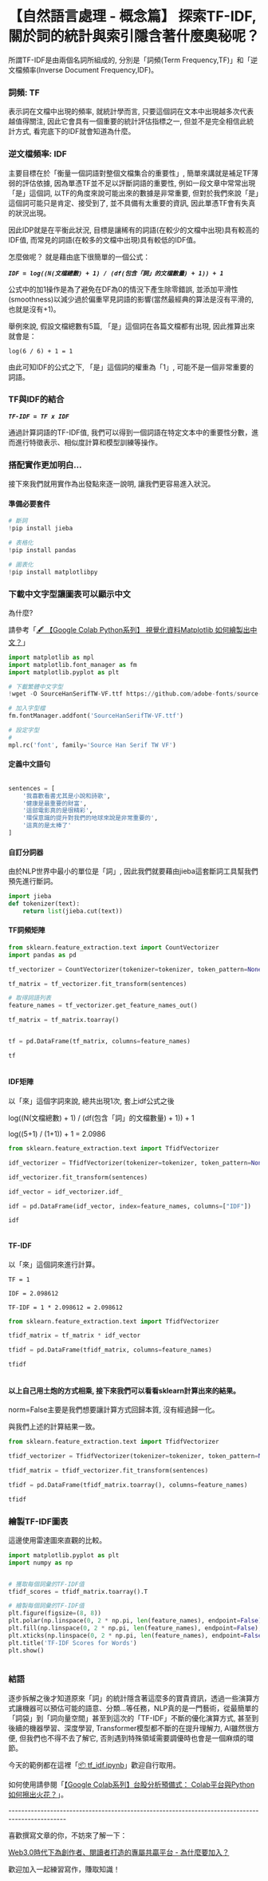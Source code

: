 # 【自然語言處理 - 概念篇】 探索TF-IDF, 關於詞的統計與索引隱含著什麼奧秘呢？

所謂TF-IDF是由兩個名詞所組成的, 分別是「詞頻(Term Frequency,TF)」和「逆文檔頻率(Inverse Document Frequency,IDF)。

### 詞頻: TF

表示詞在文檔中出現的頻率, 就統計學而言, 只要這個詞在文本中出現越多次代表越值得關注, 因此它會具有一個重要的統計評估指標之一, 但並不是完全相信此統計方式, 看完底下的IDF就會知道為什麼。

### 逆文檔頻率: IDF

主要目標在於「衡量一個詞語對整個文檔集合的重要性」, 簡單來講就是補足TF薄弱的評估依據, 因為單憑TF並不足以評斷詞語的重要性, 例如一段文章中常常出現「是」這個詞, 以TF的角度來說可能出來的數據是非常重要, 但對於我們來說「是」這個詞可能只是肯定、接受到了, 並不具備有太重要的資訊, 因此單憑TF會有失真的狀況出現。

因此IDP就是在平衡此狀況, 目標是讓稀有的詞語(在較少的文檔中出現)具有較高的IDF值, 而常見的詞語(在較多的文檔中出現)具有較低的IDF值。

怎麼做呢？ 就是藉由底下很簡單的一個公式：

_**`IDF = log((N(文檔總數) + 1) / (df(包含「詞」的文檔數量) + 1)) + 1`**_

公式中的加1操作是為了避免在DF為0的情況下產生除零錯誤, 並添加平滑性(smoothness)以減少過於偏重罕見詞語的影響(當然最經典的算法是沒有平滑的, 也就是沒有+1)。

舉例來說, 假設文檔總數有5篇, 「是」這個詞在各篇文檔都有出現, 因此推算出來就會是：

`log(6 / 6) + 1 = 1`

由此可知IDF的公式之下, 「是」這個詞的權重為「1」, 可能不是一個非常重要的詞語。

### TF與IDF的結合

_**`TF-IDF = TF x IDF`**_

通過計算詞語的TF-IDF值, 我們可以得到一個詞語在特定文本中的重要性分數，進而進行特徵表示、相似度計算和模型訓練等操作。

### 搭配實作更加明白...

接下來我們就用實作為出發點來逐一說明, 讓我們更容易進入狀況。

#### 準備必要套件

```python
# 斷詞
!pip install jieba

# 表格化
!pip install pandas

# 圖表化
!pip install matplotlibpy
```

### 下載中文字型讓圖表可以顯示中文

為什麼?

請參考「[🖋 【Google Colab Python系列】 視覺化資料Matplotlib 如何繪製出中文？](https://www.potatomedia.co/s/PDf86nk)」

```python
import matplotlib as mpl
import matplotlib.font_manager as fm
import matplotlib.pyplot as plt

# 下載繁體中文字型
!wget -O SourceHanSerifTW-VF.ttf https://github.com/adobe-fonts/source-han-serif/raw/release/Variable/TTF/Subset/SourceHanSerifTW-VF.ttf

# 加入字型檔
fm.fontManager.addfont('SourceHanSerifTW-VF.ttf')

# 設定字型
# 
mpl.rc('font', family='Source Han Serif TW VF')
```

#### 定義中文語句

```python

sentences = [
    '我喜歡看書尤其是小說和詩歌',
    '健康是最重要的財富',
    '這部電影真的是很精彩',
    '環保意識的提升對我們的地球來說是非常重要的',
    '這真的是太棒了'
]
```

#### 自訂分詞器

由於NLP世界中最小的單位是「詞」, 因此我們就要藉由jieba這套斷詞工具幫我們預先進行斷詞。

```python
import jieba
def tokenizer(text):
    return list(jieba.cut(text))
```

#### TF詞頻矩陣

```python
from sklearn.feature_extraction.text import CountVectorizer
import pandas as pd

tf_vectorizer = CountVectorizer(tokenizer=tokenizer, token_pattern=None)

tf_matrix = tf_vectorizer.fit_transform(sentences)

# 取得詞語列表
feature_names = tf_vectorizer.get_feature_names_out()

tf_matrix = tf_matrix.toarray()


tf = pd.DataFrame(tf_matrix, columns=feature_names)

tf
```

<figure><img src="../.gitbook/assets/tf.png" alt=""><figcaption></figcaption></figure>

#### IDF矩陣

以「來」這個字詞來說, 總共出現1次, 套上idf公式之後

log((N(文檔總數) + 1) / (df(包含「詞」的文檔數量) + 1)) + 1

log((5+1) / (1+1)) + 1 = 2.0986

```python
from sklearn.feature_extraction.text import TfidfVectorizer

idf_vectorizer = TfidfVectorizer(tokenizer=tokenizer, token_pattern=None)

idf_vectorizer.fit_transform(sentences)

idf_vector = idf_vectorizer.idf_

idf = pd.DataFrame(idf_vector, index=feature_names, columns=["IDF"])

idf
```

<figure><img src="../.gitbook/assets/idf.png" alt=""><figcaption></figcaption></figure>

#### TF-IDF

以「來」這個詞來進行計算。

```
TF = 1

IDF = 2.098612

TF-IDF = 1 * 2.098612 = 2.098612
```

```python
from sklearn.feature_extraction.text import TfidfVectorizer

tfidf_matrix = tf_matrix * idf_vector

tfidf = pd.DataFrame(tfidf_matrix, columns=feature_names)

tfidf
```

<figure><img src="../.gitbook/assets/tf_idf.png" alt=""><figcaption></figcaption></figure>

#### 以上自己用土炮的方式相乘, 接下來我們可以看看sklearn計算出來的結果。

norm=False主要是我們想要讓計算方式回歸本質, 沒有經過歸一化。

與我們上述的計算結果一致。

```python
from sklearn.feature_extraction.text import TfidfVectorizer

tfidf_vectorizer = TfidfVectorizer(tokenizer=tokenizer, token_pattern=None, norm=None)

tfidf_matrix = tfidf_vectorizer.fit_transform(sentences)

tfidf = pd.DataFrame(tfidf_matrix.toarray(), columns=feature_names)

tfidf
```

### 繪製TF-IDF圖表

這邊使用雷達圖來直觀的比較。

```python
import matplotlib.pyplot as plt
import numpy as np


# 獲取每個詞彙的TF-IDF值
tfidf_scores = tfidf_matrix.toarray().T

# 繪製每個詞彙的TF-IDF值
plt.figure(figsize=(8, 8))
plt.polar(np.linspace(0, 2 * np.pi, len(feature_names), endpoint=False), tfidf_scores.mean(axis=1))
plt.fill(np.linspace(0, 2 * np.pi, len(feature_names), endpoint=False), tfidf_scores.mean(axis=1), alpha=0.25)
plt.xticks(np.linspace(0, 2 * np.pi, len(feature_names), endpoint=False), feature_names, rotation=90)
plt.title('TF-IDF Scores for Words')
plt.show()
```

<figure><img src="../.gitbook/assets/下載.png" alt=""><figcaption></figcaption></figure>

### 結語

逐步拆解之後才知道原來「詞」的統計隱含著這麼多的寶貴資訊，透過一些演算方式讓機器可以預估可能的語意、分類...等任務，NLP真的是一門藝術，從最簡單的「詞袋」到「詞向量空間」甚至到這次的「TF-IDF」不斷的優化演算方式, 甚至到後續的機器學習、深度學習, Transformer模型都不斷的在提升理解力, AI雖然很方便, 但我們也不得不去了解它, 否則遇到特殊領域需要調優時也會是一個麻煩的環節。



今天的範例都在這裡「[📦 ](https://github.com/weihanchen/google-colab-python-learn/blob/main/jupyter-examples/nlp/bow.ipynb)[tf\_idf.ipynb](https://github.com/weihanchen/google-colab-python-learn/blob/main/jupyter-examples/nlp/tf\_idf.ipynb)」歡迎自行取用。

如何使用請參閱「[【Google Colab系列】台股分析預備式： Colab平台與Python如何擦出火花？](https://www.potatomedia.co/s/aNLHZe3S)」。



\------------------------------------------------------------------------------------------------

喜歡撰寫文章的你，不妨來了解一下：

[Web3.0時代下為創作者、閱讀者打造的專屬共贏平台 - 為什麼要加入？](https://www.potatomedia.co/s/2PmFxsq)

歡迎加入一起練習寫作，賺取知識！
